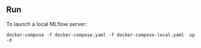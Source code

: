 ## Run

To launch a local MLflow server:
```
docker-compose -f docker-compose.yaml -f docker-compose-local.yaml  up -d
```